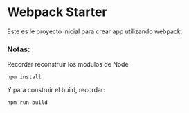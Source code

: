 # Webpack Starter

Este es le proyecto inicial para crear app
utilizando webpack.

### Notas:
Recordar reconstruir los modulos de Node
```
npm install

```
Y para construir el build, recordar:

```
npm run build
```

